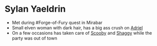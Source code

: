 # Sylan Yaeldrin
- Met during #Forge-of-Fury quest in Mirabar
- Small elven woman with dark hair, has a big ass crush on [Adriel](Adriel.md)
- On a few occasions has taken care of [Scooby](NPCs/Living/Scooby.md) and [Shaggy](NPCs/Living/Shaggy.md) while the party was out of town